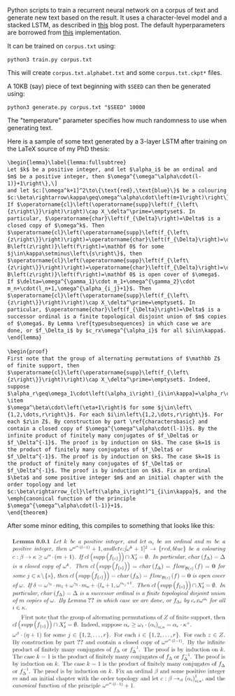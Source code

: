 Python scripts to train a recurrent neural network on a corpus of text and generate new text based on the result. It uses a character-level model and a stacked LSTM, as described in [this](http://karpathy.github.io/2015/05/21/rnn-effectiveness/) blog post. The default hyperparameters are borrowed from [this](https://github.com/LaurentMazare/tensorflow-ocaml/tree/master/examples/char_rnn) implementation.

It can be trained on `corpus.txt` using:

```
python3 train.py corpus.txt
```

This will create `corpus.txt.alphabet.txt` and some `corpus.txt.ckpt*` files.

A 10KB (say) piece of text beginning with `$SEED` can then be generated using:

```
python3 generate.py corpus.txt "$SEED" 10000
```

The "temperature" parameter specifies how much randomness to use when generating text.

Here is a sample of some text generated by a 3-layer LSTM after training on the LaTeX source of my PhD thesis:


```
\begin{lemma}\label{lemma:fullsubtree}
Let $k$ be a positive integer, and let $\alpha_i$ be an ordinal and $m$ be a positive integer, then $\omega^{\omega^\alpha\cdot(l-1)}+1\right\},\]
and let $c:[\omega^k+1]^2\to\{\text{red},\text{blue}\}$ be a colouring $c:\beta\rightarrow\kappa\geq\omega^\alpha\cdot\left(m+1\right)\right\}$. If $\operatorname{cl}\left(\operatorname{supp}\left(f_{\left\{z\right\}}\right)\right)\cap X_\delta^\prime=\emptyset$. In particular, $\operatorname{char}\left(f_{\Delta}\right)=\Delta$ is a closed copy of $\omega^k$. Then $\operatorname{cl}\left(\operatorname{supp}\left(f_{\left\{z\right\}}\right)\right)=\operatorname{char}\left(f_{\Delta}\right)=\operatorname{flow}_{\mathcal B\left(z\right)}\left(f\right)=\mathbf 0$ for some $j\in\kappa\setminus\left\{s\right\}$, then $\operatorname{cl}\left(\operatorname{supp}\left(f_{\left\{z\right\}}\right)\right)=\operatorname{char}\left(f_{\Delta}\right)=\operatorname{flow}_{\mathcal B\left(z\right)}\left(f\right)=\mathbf 0$ is open cover of $\omega$. If $\delta=\omega^{\gamma_1}\cdot m_1+\omega^{\gamma_2}\cdot m_n+\cdot(l_n+1,\omega^{\alpha_{i_j}+1}$. Then $\operatorname{cl}\left(\operatorname{supp}\left(f_{\left\{z\right\}}\right)\right)\cap X_\delta^\prime=\emptyset$. In particular, $\operatorname{char}\left(f_{\Delta}\right)=\Delta$ is a successor ordinal is a finite topological disjoint union of $m$ copies of $\omega$. By Lemma \ref{typesubsequences} in which case we are done, or $f_\Delta_i$ by $c_rx\omega^{\alpha_i}$ for all $i\in\kappa$.
\end{lemma}

\begin{proof}
First note that the group of alternating permutations of $\mathbb Z$ of finite support, then $\operatorname{cl}\left(\operatorname{supp}\left(f_{\left\{z\right\}}\right)\right)\cap X_\delta^\prime=\emptyset$. Indeed, suppose $\alpha_r\geq\omega_1\cdot\left(\alpha_i\right)_{i\in\kappa}=\alpha_r\cdot\kappa^+$.
\item
$\omega^\beta\cdot\left(\eta+1\right)$ for some $j\in\left\{1,2,\dots,r\right\}$. For each $i\in\left\{1,2,\dots,r\right\}$. For each $z\in Z$. By construction by part \ref{charactersbasic} and contain a closed copy of $\omega^{\omega^\alpha\cdot(l-1)}$. By the infinite product of finitely many conjugates of $f_\Delta$ or $f_\Delta^{-1}$. The proof is by induction on $k$. The case $k=1$ is the product of finitely many conjugates of $f_\Delta$ or $f_\Delta^{-1}$. The proof is by induction on $k$. The case $k=1$ is the product of finitely many conjugates of $f_\Delta$ or $f_\Delta^{-1}$. The proof is by induction on $k$. Fix an ordinal $\beta$ and some positive integer $m$ and an initial chapter with the order topology and let $c:\beta\rightarrow_{cl}\left(\alpha_i\right)^1_{i\in\kappa}$, and the \emph{canonical function of the principle $\omega^{\omega^\alpha\cdot(l-1)}+1$.
\end{theorem}
```

After some minor editing, this compiles to something that looks like this:

![Compiled LaTeX](thesis.png)